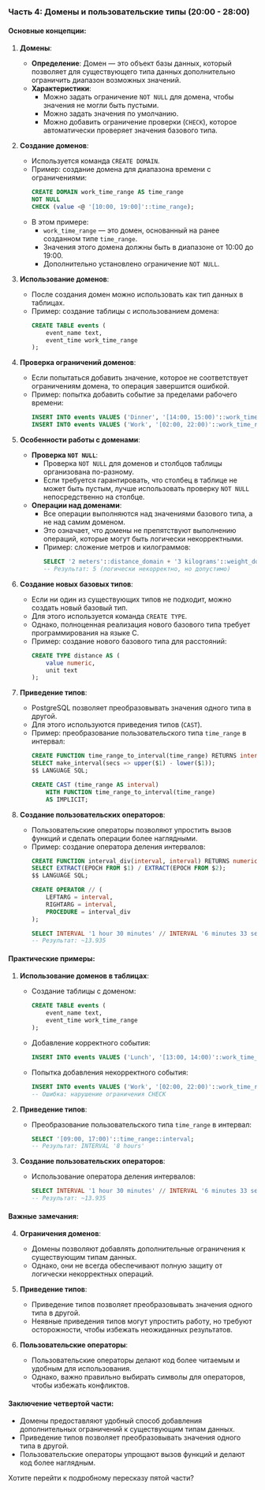### Часть 4: Домены и пользовательские типы (20:00 - 28:00)

#### Основные концепции:

1. **Домены**:
   - **Определение**: Домен — это объект базы данных, который позволяет для существующего типа данных дополнительно ограничить диапазон возможных значений.
   - **Характеристики**:
     - Можно задать ограничение `NOT NULL` для домена, чтобы значения не могли быть пустыми.
     - Можно задать значения по умолчанию.
     - Можно добавить ограничение проверки (`CHECK`), которое автоматически проверяет значения базового типа.

2. **Создание доменов**:
   - Используется команда `CREATE DOMAIN`.
   - Пример: создание домена для диапазона времени с ограничениями:
     ```sql
     CREATE DOMAIN work_time_range AS time_range
     NOT NULL
     CHECK (value <@ '[10:00, 19:00]'::time_range);
     ```
   - В этом примере:
     - `work_time_range` — это домен, основанный на ранее созданном типе `time_range`.
     - Значения этого домена должны быть в диапазоне от 10:00 до 19:00.
     - Дополнительно установлено ограничение `NOT NULL`.

3. **Использование доменов**:
   - После создания домен можно использовать как тип данных в таблицах.
   - Пример: создание таблицы с использованием домена:
     ```sql
     CREATE TABLE events (
         event_name text,
         event_time work_time_range
     );
     ```

4. **Проверка ограничений доменов**:
   - Если попытаться добавить значение, которое не соответствует ограничениям домена, то операция завершится ошибкой.
   - Пример: попытка добавить событие за пределами рабочего времени:
     ```sql
     INSERT INTO events VALUES ('Dinner', '[14:00, 15:00)'::work_time_range); -- Успешно
     INSERT INTO events VALUES ('Work', '[02:00, 22:00)'::work_time_range); -- Ошибка
     ```

5. **Особенности работы с доменами**:
   - **Проверка `NOT NULL`**:
     - Проверка `NOT NULL` для доменов и столбцов таблицы организована по-разному.
     - Если требуется гарантировать, что столбец в таблице не может быть пустым, лучше использовать проверку `NOT NULL` непосредственно на столбце.
   - **Операции над доменами**:
     - Все операции выполняются над значениями базового типа, а не над самим доменом.
     - Это означает, что домены не препятствуют выполнению операций, которые могут быть логически некорректными.
     - Пример: сложение метров и килограммов:
       ```sql
       SELECT '2 meters'::distance_domain + '3 kilograms'::weight_domain;
       -- Результат: 5 (логически некорректно, но допустимо)
       ```

6. **Создание новых базовых типов**:
   - Если ни один из существующих типов не подходит, можно создать новый базовый тип.
   - Для этого используется команда `CREATE TYPE`.
   - Однако, полноценная реализация нового базового типа требует программирования на языке C.
   - Пример: создание нового базового типа для расстояний:
     ```sql
     CREATE TYPE distance AS (
         value numeric,
         unit text
     );
     ```

7. **Приведение типов**:
   - PostgreSQL позволяет преобразовывать значения одного типа в другой.
   - Для этого используются приведения типов (`CAST`).
   - Пример: преобразование пользовательского типа `time_range` в интервал:
     ```sql
     CREATE FUNCTION time_range_to_interval(time_range) RETURNS interval AS $$
     SELECT make_interval(secs => upper($1) - lower($1));
     $$ LANGUAGE SQL;

     CREATE CAST (time_range AS interval)
         WITH FUNCTION time_range_to_interval(time_range)
         AS IMPLICIT;
     ```

8. **Создание пользовательских операторов**:
   - Пользовательские операторы позволяют упростить вызов функций и сделать операции более наглядными.
   - Пример: создание оператора деления интервалов:
     ```sql
     CREATE FUNCTION interval_div(interval, interval) RETURNS numeric AS $$
     SELECT EXTRACT(EPOCH FROM $1) / EXTRACT(EPOCH FROM $2);
     $$ LANGUAGE SQL;

     CREATE OPERATOR // (
         LEFTARG = interval,
         RIGHTARG = interval,
         PROCEDURE = interval_div
     );

     SELECT INTERVAL '1 hour 30 minutes' // INTERVAL '6 minutes 33 seconds';
     -- Результат: ~13.935
     ```

#### Практические примеры:

1. **Использование доменов в таблицах**:
   - Создание таблицы с доменом:
     ```sql
     CREATE TABLE events (
         event_name text,
         event_time work_time_range
     );
     ```
   - Добавление корректного события:
     ```sql
     INSERT INTO events VALUES ('Lunch', '[13:00, 14:00)'::work_time_range);
     ```
   - Попытка добавления некорректного события:
     ```sql
     INSERT INTO events VALUES ('Work', '[02:00, 22:00)'::work_time_range);
     -- Ошибка: нарушение ограничения CHECK
     ```

2. **Приведение типов**:
   - Преобразование пользовательского типа `time_range` в интервал:
     ```sql
     SELECT '[09:00, 17:00)'::time_range::interval;
     -- Результат: INTERVAL '8 hours'
     ```

3. **Создание пользовательских операторов**:
   - Использование оператора деления интервалов:
     ```sql
     SELECT INTERVAL '1 hour 30 minutes' // INTERVAL '6 minutes 33 seconds';
     -- Результат: ~13.935
     ```

#### Важные замечания:

4. **Ограничения доменов**:
   - Домены позволяют добавлять дополнительные ограничения к существующим типам данных.
   - Однако, они не всегда обеспечивают полную защиту от логически некорректных операций.

5. **Приведение типов**:
   - Приведение типов позволяет преобразовывать значения одного типа в другой.
   - Неявные приведения типов могут упростить работу, но требуют осторожности, чтобы избежать неожиданных результатов.

6. **Пользовательские операторы**:
   - Пользовательские операторы делают код более читаемым и удобным для использования.
   - Однако, важно правильно выбирать символы для операторов, чтобы избежать конфликтов.

#### Заключение четвертой части:
- Домены предоставляют удобный способ добавления дополнительных ограничений к существующим типам данных.
- Приведение типов позволяет преобразовывать значения одного типа в другой.
- Пользовательские операторы упрощают вызов функций и делают код более наглядным.

Хотите перейти к подробному пересказу пятой части?